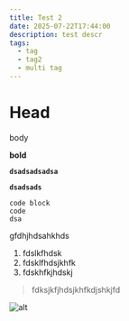 ```yaml
---
title: Test 2
date: 2025-07-22T17:44:00
description: test descr
tags:
  - tag
  - tag2
  - multi tag
---
```


# Head

body

**bold**

**`dsadsadsadsa`**

**`dsadsads`**

```
code block
code
dsa
```

gfdhjhdsahkhds

1. fdslkfhdsk
2. fdsklfhdsjkhfk
3. fdskhfkjhdskj

> fdksjkfjhdsjkhfkdjshkjfd

![alt](/uploads/IMG_3664.jpeg "image")
